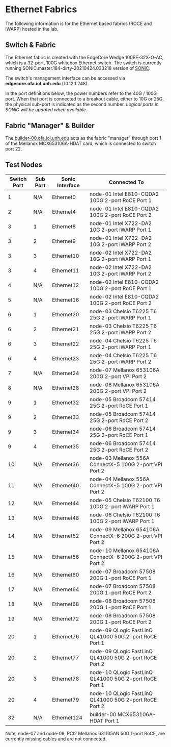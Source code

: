 # Ethernet Fabrics

The following information is for the Ethernet based fabrics (ROCE and iWARP)
hosted in the lab.

## Switch & Fabric

The Ethernet fabric is created with the EdgeCore Wedge 100BF-32X-O-AC, which is
a 32-port, 100G whitebox Ethernet switch.  The switch is currently running
SONiC.master.184-dirty-20210424.033218 version of [SONiC](https://azure.github.io/SONiC/).

The switch's management interface can be accessed via **edgecore.ofa.iol.unh.edu** (10.12.1.248).

In the port definitions below, the power numbers refer to the 40G / 100G port. When
that port is connected to a breakout cable, either to 10G or 25G, the physical
sub-port is indicated as the second number.  *Logical ports in SONiC will be updated when available.*

## Fabric "Manager" & Builder

The [builder-00.ofa.iol.unh.edu](bulders.md) acts as the fabric "manager" through port 1 of the Mellanox MCX653106A-HDAT card, which is connected to switch port 22.

## Test Nodes

| Switch Port | Sub Port | Sonic Interface | Connected To  
|-------------|----------|-----------------|----------------
| 1           | N/A      | Ethernet0       | node-01 Intel E810-CQDA2 100G 2-port RoCE Port 1
| 2           | N/A      | Ethernet4       | node-01 Intel E810-CQDA2 100G 2-port RoCE Port 2
| 3           | 1        | Ethernet8       | node-01 Intel X722-DA2 10G 2-port iWARP Port 1
| 3           | 2        | Ethernet9       | node-01 Intel X722-DA2 10G 2-port iWARP Port 2
| 3           | 3        | Ethernet10      | node-02 Intel X722-DA2 10G 2-port iWARP Port 1
| 3           | 4        | Ethernet11      | node-02 Intel X722-DA2 10G 2-port iWARP Port 2
| 4           | N/A      | Ethernet12      | node-02 Intel E810-CQDA2 100G 2-port RoCE Port 1
| 5           | N/A      | Ethernet16      | node-02 Intel E810-CQDA2 100G 2-port RoCE Port 2
| 6           | 1        | Ethernet20      | node-03 Chelsio T6225 T6 25G 2-port iWARP Port 1
| 6           | 2        | Ethernet21      | node-03 Chelsio T6225 T6 25G 2-port iWARP Port 2
| 6           | 3        | Ethernet22      | node-04 Chelsio T6225 T6 25G 2-port iWARP Port 1
| 6           | 4        | Ethernet23      | node-04 Chelsio T6225 T6 25G 2-port iWARP Port 2
| 7           | N/A      | Ethernet24      | node-07 Mellanox 653106A 200G 2-port VPI Port 2
| 8           | N/A      | Ethernet28      | node-08 Mellanox 653106A 200G 2-port VPI Port 2
| 9           | 1        | Ethernet32      | node-05 Broadcom 57414 25G 2-port RoCE Port 1
| 9           | 2        | Ethernet33      | node-05 Broadcom 57414 25G 2-port RoCE Port 2
| 9           | 3        | Ethernet34      | node-06 Broadcom 57414 25G 2-port RoCE Port 1
| 9           | 4        | Ethernet35      | node-06 Broadcom 57414 25G 2-port RoCE Port 2
| 10          | N/A      | Ethernet36      | node-03 Mellanox 556A ConnectX-5 100G 2-port VPI Port 2
| 11          | N/A      | Ethernet40      | node-04 Mellanox 556A ConnectX-5 100G 2-port VPI Port 2
| 12          | N/A      | Ethernet44      | node-05 Chelsio T62100 T6 100G 2-port iWARP Port 1
| 13          | N/A      | Ethernet48      | node-06 Chelsio T62100 T6 100G 2-port iWARP Port 1
| 14          | N/A      | Ethernet52      | node-09 Mellanox 654106A ConnectX-6 200G 2-port VPI Port 2
| 15          | N/A      | Ethernet56      | node-10 Mellanox 654106A ConnectX-6 200G 2-port VPI Port 2
| 16          | N/A      | Ethernet60      | node-07 Broadcom 57508 200G 1-port RoCE Port 1
| 17          | N/A      | Ethernet64      | node-07 Broadcom 57508 200G 1-port RoCE Port 2
| 18          | N/A      | Ethernet68      | node-08 Broadcom 57508 200G 1-port RoCE Port 1
| 19          | N/A      | Ethernet72      | node-08 Broadcom 57508 200G 1-port RoCE Port 2
| 20          | 1        | Ethernet76      | node-09 QLogic FastLinQ QL41000 50G 2-port RoCE Port 1
| 20          | 2        | Ethernet77      | node-09 QLogic FastLinQ QL41000 50G 2-port RoCE Port 2
| 20          | 3        | Ethernet78      | node-10 QLogic FastLinQ QL41000 50G 2-port RoCE Port 1
| 20          | 4        | Ethernet79      | node-10 QLogic FastLinQ QL41000 50G 2-port RoCE Port 2
| 32          | N/A      | Ethernet124     | builder-00 MCX653106A-HDAT Port 1

Note, node-07 and node-08, PCI2 Mellanox 631105AN 50G 1-port RoCE, are currently missing cables and are not connected.
